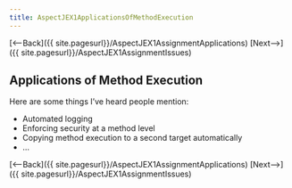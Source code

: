 ```yaml
---
title: AspectJEX1ApplicationsOfMethodExecution
---
```

[<--Back]({{ site.pagesurl}}/AspectJEX1AssignmentApplications) [Next-->]({{ site.pagesurl}}/AspectJEX1AssignmentIssues)

## Applications of Method Execution
Here are some things I’ve heard people mention:
* Automated logging
* Enforcing security at a method level
* Copying method execution to a second target automatically
* …

[<--Back]({{ site.pagesurl}}/AspectJEX1AssignmentApplications) [Next-->]({{ site.pagesurl}}/AspectJEX1AssignmentIssues)
